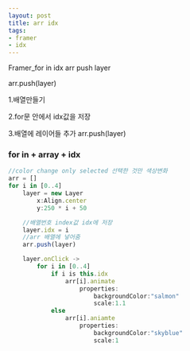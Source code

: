 ```yaml
---
layout: post
title: arr idx
tags:
- framer
- idx
---
```


Framer_for in  idx arr push layer

arr.push(layer)

1.배열만들기

2.for문 안에서 idx값을 저장

3.배열에 레이어들 추가 arr.push(layer)


### for in + array + idx

```javascript
//color change only selected 선택한 것만 색상변화
arr = []
for i in [0..4]
	layer = new Layer
		x:Align.center
		y:250 * i + 50

	//배열번호 index값 idx에 저장
	layer.idx = i
	//arr 배열에 넣어줌
	arr.push(layer)

	layer.onClick ->
		for i in [0..4]
			if i is this.idx
				arr[i].animate
					properties:
						backgroundColor:"salmon"
						scale:1.1
			else
				arr[i].aniamte
					properties:
						backgroundColor:"skyblue"
						scale:1
```
